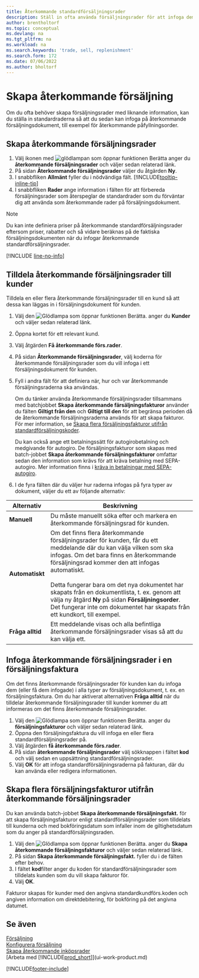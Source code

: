 ```yaml
---
title: Återkommande standardförsäljningsrader
description: Ställ in ofta använda försäljningsrader för att infoga dem på försäljningsdokument och snabbt fylla i raderna med standardinformationen.
author: brentholtorf
ms.topic: conceptual
ms.devlang: na
ms.tgt_pltfrm: na
ms.workload: na
ms.search.keywords: 'trade, sell, replenishment'
ms.search.form: 172
ms.date: 07/06/2022
ms.author: bholtorf
---
```

# <a name="create-recurring-sales"></a>Skapa återkommande försäljning

Om du ofta behöver skapa försäljningsrader med liknande information, kan du ställa in standardraderna så att du sedan kan infoga på återkommande försäljningsdokument, till exempel för återkommande påfyllningsorder.  

## <a name="set-up-recurring-sales-lines"></a>Skapa återkommande försäljningsrader

1. Välj ikonen med ![glödlampan som öppnar funktionen Berätta](media/ui-search/search_small.png "Berätta för mig vad du vill göra") anger du **återkommande försäljningsrader** och väljer sedan relaterad länk.  
2. På sidan **Återkommande försäljningsrader** väljer du åtgärden **Ny**.  
3. I snabbfliken **Allmänt** fyller du i nödvändiga fält. [!INCLUDE[tooltip-inline-tip](includes/tooltip-inline-tip_md.md)]  
4. I snabbfliken **Rader** ange information i fälten för att förbereda försäljningsrader som återspeglar de standardrader som du förväntar dig att använda som återkommande rader på försäljningsdokument.  

> [!NOTE]
> Du kan inte definiera priser på återkommande standardförsäljningsrader eftersom priser, rabatter och så vidare beräknas på de faktiska försäljningsdokumenten när du infogar återkommande standardförsäljningsrader.

[!INCLUDE [line-no-info](includes/line-no-info.md)]

## <a name="assign-recurring-sales-lines-to-a-customer"></a>Tilldela återkommande försäljningsrader till kunder

Tilldela en eller flera återkommande försäljningsrader till en kund så att dessa kan läggas in i försäljningsdokument för kunden.

1. Välj den ![Glödlampa som öppnar funktionen Berätta.](media/ui-search/search_small.png "Berätta för mig vad du vill göra") anger du **Kunder** och väljer sedan relaterad länk.
2. Öppna kortet för ett relevant kund.
3. Välj åtgärden **Få återkommande förs.rader**.
4. På sidan **Återkommande försäljningsrader**, välj koderna för återkommande försäljningsrader som du vill infoga i ett försäljningsdokument för kunden.
5. Fyll i andra fält för att definiera när, hur och var återkommande försäljningsraderna ska användas.  

    Om du tänker använda återkommande försäljningsrader tillsammans med batchjobbet **Skapa återkommande färsäljningsfakturor** använder du fälten **Giltigt från den** och **Giltigt till den** för att begränsa perioden då de återkommande försäljningsraderna används för att skapa fakturor. För mer information, se [Skapa flera försäljningsfakturor utifrån standardförsäljningskoder](sales-how-work-standard-lines.md#create-multiple-sales-invoices-based-on-recurring-sales-lines).

    Du kan också ange ett betalningssätt för autogirobetalning och medgivande för autogiro. De försäljningsfakturor som skapas med batch-jobbet **Skapa återkommande försäljningsfakturor** omfattar sedan den information som krävs för att kräva betalning med SEPA-autogiro. Mer information finns i [kräva in betalningar med SEPA-autogiro](finance-collect-payments-with-sepa-direct-debit.md).

6. I de fyra fälten där du väljer hur raderna infogas på fyra typer av dokument, väljer du ett av följande alternativ:

|Alternativ|Beskrivning|
|------|-----------|
|**Manuell**|Du måste manuellt söka efter och markera en återkommande försäljningsrad för kunden.|
|**Automatiskt**|Om det finns flera återkommande försäljningsrader för kunden, får du ett meddelande där du kan välja vilken som ska infogas. Om det bara finns en återkommande försäljningsrad kommer den att infogas automatiskt.<br /><br />Detta fungerar bara om det nya dokumentet har skapats från en dokumentlista, t. ex. genom att välja ny åtgärd **Ny** på sidan **Försäljningsorder**. Det fungerar inte om dokumentet har skapats från ett kundkort, till exempel.|
|**Fråga alltid**|Ett meddelande visas och alla befintliga återkommande försäljningsrader visas så att du kan välja ett.

## <a name="insert-recurring-sales-lines-on-a-sales-invoice"></a>Infoga återkommande försäljningsrader i en försäljningsfaktura

Om det finns återkommande försäljningsrader för kunden kan du infoga dem (eller få dem infogade) i alla typer av försäljningsdokument, t. ex. en försäljningsfaktura. Om du har aktiverat alternativen **Fråga alltid** när du tilldelar återkommande försäljningsrader till kunder kommer du att informeras om det finns återkommande försäljningsrader.

1. Välj den ![Glödlampa som öppnar funktionen Berätta.](media/ui-search/search_small.png "Berätta för mig vad du vill göra") anger du **försäljningsfakturor** och väljer sedan relaterad länk.
2. Öppna den försäljningsfaktura du vill infoga en eller flera standardförsäljningsrader på.
3. Välj åtgärden **få återkommande förs.rader**.
4. På sidan **återkommande försäljningsrader** välj sökknappen i fältet **kod** och välj sedan en uppsättning standardförsäljningsrader.
5. Välj **OK** för att infoga standardförsäljningsraderna på fakturan, där du kan använda eller redigera informationen.

## <a name="create-multiple-sales-invoices-based-on-recurring-sales-lines"></a>Skapa flera försäljningsfakturor utifrån återkommande försäljningsrader

Du kan använda batch-jobbet **Skapa återkommande försäljningsfakt.** för att skapa försäljningsfakturor enligt standardförsäljningsrader som tilldelats till kunderna och med bokföringsdatum som infaller inom de giltighetsdatum som du anger på standardförsäljningsraden.

1. Välj den ![Glödlampa som öppnar funktionen Berätta.](media/ui-search/search_small.png "Berätta vad du vill göra") anger du **Skapa återkommande försäljningsfakturor** och väljer sedan relaterad länk.
2. På sidan **Skapa återkommande försäljningsfakt.** fyller du i de fälten efter behov.
3. I fältet **kod**filter anger du koden för standardförsäljningsrader som tilldelats kunden som du vill skapa fakturor för.
4. Välj **OK**.

Fakturor skapas för kunder med den angivna standardkundförs.koden och angiven information om direktdebitering, för bokföring på det angivna datumet.

## <a name="see-also"></a>Se även

[Försäljning](sales-manage-sales.md)  
[Konfigurera försäljning](sales-setup-sales.md)  
[Skapa återkommande inköpsrader](purchasing-how-work-recurring-purchase-lines.md)  
[Arbeta med [!INCLUDE[prod_short](includes/prod_short.md)]](ui-work-product.md)  

[!INCLUDE[footer-include](includes/footer-banner.md)]
